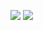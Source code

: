 [![](https://img.shields.io/badge/LOCURA%20MODDING-VISIT-green?style=for-the-badge)](https://github.com/LocuraDU)
![](https://komarev.com/ghpvc/?username=CredenceHamby&style=for-the-badge)
